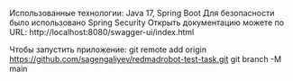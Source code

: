 Использованные технологии: Java 17, Spring Boot
Для безопасности было использовано Spring Security
Открыть документацию можете по URL: http://localhost:8080/swagger-ui/index.html

Чтобы запустить приложение: 
git remote add origin https://github.com/sagengaliyev/redmadrobot-test-task.git
git branch -M main

